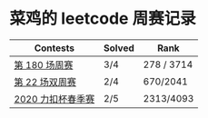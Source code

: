 # 菜鸡的 leetcode 周赛记录

| Contests                              | Solved | Rank       |
| ------------------------------------- | ------ | ---------- |
| [第 180 场周赛](./week-180.md)        | 3/4    | 278 / 3714 |
| [第 22 场双周赛](./double_week-22.md) | 2/4    | 670/2041   |
| [2020 力扣杯春季赛](./lcp.md)         | 2/5    | 2313/4093  |